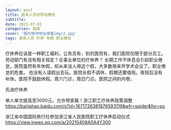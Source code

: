 ```yaml
---
layout: post
title: 医务人员的劳动倦怠
subtitle: 
date: 2021-07-01
categories: 临床 
cover: '图片绝对地址或者img/2.jpg'
tags: 医务人员 疗养 年假 职业倦怠
---
```


疗休养应该是一种职工福利，公务员有，别的医院有，我们医院仅限于部分员工。
劳动部门有没有相关规定？企事业单位的疗休养？
长期工作不休息会引起职业倦怠，医院虽然有年休假，却从来没人用这个假，大多数用来开学术会议了。职业倦怠的危害。
也没有人请假出去玩。医院长假不调休，假期还要值班。夜班后没有补休。医院不鼓励休假。周六门诊，周日门诊。医院之间的内卷。

先进疗休养

单人单次提高至3000元，允许带家属！浙江职工疗休养政策调整 https://baijiahao.baidu.com/s?id=1671726381876593119&wfr=spider&for=pc

浙江省中国国际旅行社参加浙江省人民医院职工疗休养启动仪式 https://view.inews.qq.com/a/20210408A0A4Y300